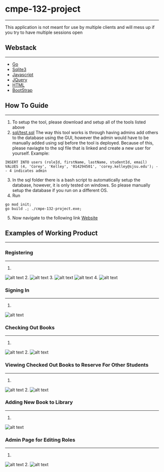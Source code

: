 # cmpe-132-project
---
This application is not meant for use by multiple clients and will mess up if you try to have multiple sessions open

## Webstack
---

- [Go](https://go.dev/doc/install)
- [Sqlite3](https://www.sqlite.org/download.html)
- [Javascript](https://www.javascript.com/)
- [JQuery](https://jquery.com/)
- [HTML](https://en.wikipedia.org/wiki/HTML)
- [BootStrap](https://getbootstrap.com/)

## How To Guide
---
1. To setup the tool, please download and setup all of the tools listed above
2. [sql/test.sql](./sql/test.sql) The way this tool works is through having admins add others to the database using the GUI, however the admin would have to be manually added using sql before the tool is deployed. Because of this, please naviagte to the sql file that is linked and create a new user for yourself. Example:
```
INSERT INTO users (roleId, firstName, lastName, studentId, email) VALUES (4, 'Corey', 'Kelley', '014294501', 'corey.kelley@sjsu.edu'); -- 4 indicates admin
```
3. In the sql folder there is a bash script to automatically setup the database, however, it is only tested on windows. So please manually setup the database if you run on a different OS.
4. Run 
```
go mod init;
go build .; ./cmpe-132-project.exe;
```
5. Now navigate to the following link [Website](http://localhost:8080/)

## Examples of Working Product
---
### Registering
---
1. 
![alt text](pictures/bare-home-page.png)
2. 
![alt text](pictures/image.png)
3. 
![alt text](pictures/image-1.png) ![alt text](pictures/image-2.png)
4. 
![alt text](pictures/image-3.png)
### Signing In
---
1. 
![alt text](pictures/image-4.png)
### Checking Out Books
---
1. 
![alt text](pictures/image-5.png)
2. 
![alt text](pictures/image-7.png)

### Viewing Checked Out Books to Reserve For Other Students
---
1. 
![alt text](pictures/image-8.png)
2. 
![alt text](pictures/image-9.png)

### Adding New Book to Library
---
1. 
![alt text](pictures/image-10.png)

### Admin Page for Editing Roles
---
1. 
![alt text](pictures/image-11.png)
2. 
![alt text](pictures/image-12.png)